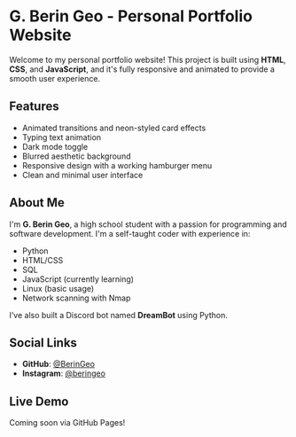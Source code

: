 # G. Berin Geo - Personal Portfolio Website

Welcome to my personal portfolio website! This project is built using **HTML**, **CSS**, and **JavaScript**, and it's fully responsive and animated to provide a smooth user experience.

## Features

- Animated transitions and neon-styled card effects
- Typing text animation
- Dark mode toggle
- Blurred aesthetic background
- Responsive design with a working hamburger menu
- Clean and minimal user interface

## About Me

I'm **G. Berin Geo**, a high school student with a passion for programming and software development. I'm a self-taught coder with experience in:

- Python
- HTML/CSS
- SQL
- JavaScript (currently learning)
- Linux (basic usage)
- Network scanning with Nmap

I’ve also built a Discord bot named **DreamBot** using Python.

## Social Links

- **GitHub**: [@BerinGeo](https://github.com/BerinGeo)
- **Instagram**: [@beringeo](https://instagram.com/beringeo)

## Live Demo

Coming soon via GitHub Pages!
